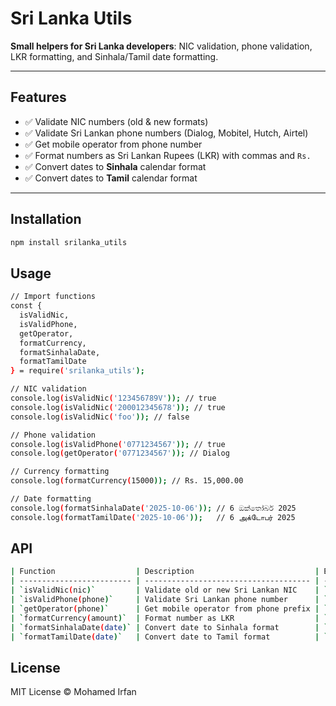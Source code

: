 # Sri Lanka Utils

**Small helpers for Sri Lanka developers**: NIC validation, phone validation, LKR formatting, and Sinhala/Tamil date formatting.  

---

## Features

- ✅ Validate NIC numbers (old & new formats)  
- ✅ Validate Sri Lankan phone numbers (Dialog, Mobitel, Hutch, Airtel)  
- ✅ Get mobile operator from phone number  
- ✅ Format numbers as Sri Lankan Rupees (LKR) with commas and `Rs.`  
- ✅ Convert dates to **Sinhala** calendar format  
- ✅ Convert dates to **Tamil** calendar format  

---

## Installation

```bash
npm install srilanka_utils
```

## Usage


``` bash
// Import functions
const { 
  isValidNic, 
  isValidPhone, 
  getOperator, 
  formatCurrency, 
  formatSinhalaDate, 
  formatTamilDate 
} = require('srilanka_utils');

// NIC validation
console.log(isValidNic('123456789V')); // true
console.log(isValidNic('200012345678')); // true
console.log(isValidNic('foo')); // false

// Phone validation
console.log(isValidPhone('0771234567')); // true
console.log(getOperator('0771234567')); // Dialog

// Currency formatting
console.log(formatCurrency(15000)); // Rs. 15,000.00

// Date formatting
console.log(formatSinhalaDate('2025-10-06')); // 6 ඔක්තෝබර් 2025
console.log(formatTamilDate('2025-10-06'));   // 6 அக்டோபர் 2025
```


## API

``` bash
| Function                  | Description                           | Example                                              |
| ------------------------- | ------------------------------------- | ---------------------------------------------------- |
| `isValidNic(nic)`         | Validate old or new Sri Lankan NIC    | `isValidNic('123456789V') // true`                   |
| `isValidPhone(phone)`     | Validate Sri Lankan phone number      | `isValidPhone('0771234567') // true`                 |
| `getOperator(phone)`      | Get mobile operator from phone prefix | `getOperator('0771234567') // Dialog`                |
| `formatCurrency(amount)`  | Format number as LKR                  | `formatCurrency(15000) // Rs. 15,000.00`             |
| `formatSinhalaDate(date)` | Convert date to Sinhala format        | `formatSinhalaDate('2025-10-06') // 6 ඔක්තෝබර් 2025` |
| `formatTamilDate(date)`   | Convert date to Tamil format          | `formatTamilDate('2025-10-06') // 6 அக்டோபர் 2025`   |

```

## License

MIT License © Mohamed Irfan